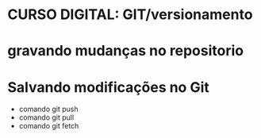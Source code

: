 # CURSO DIGITAL: GIT/versionamento

# gravando mudanças no repositorio

# Salvando modificações no Git

* comando git push
* comando git pull
* comando git fetch
